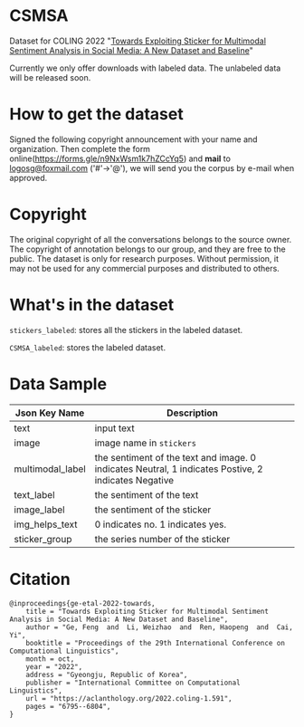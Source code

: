 # CSMSA

Dataset for COLING 2022 "[Towards Exploiting Sticker for Multimodal Sentiment Analysis in Social Media: A New Dataset and Baseline](https://aclanthology.org/2022.coling-1.591.pdf)"

Currently we only offer downloads with labeled data. The unlabeled data will be released soon.

# How to get the dataset

Signed the following copyright announcement with your name and organization. Then complete the form online(https://forms.gle/n9NxWsm1k7hZCcYq5) and **mail** to logosg@foxmail.com ('#'->'@'), we will send you the corpus by e-mail when approved.

# Copyright

The original copyright of all the conversations belongs to the source owner. The copyright of annotation belongs to our group, and they are free to the public. The dataset is only for research purposes. Without permission, it may not be used for any commercial purposes and distributed to others.

# What's in the dataset

`stickers_labeled`: stores all the stickers in the labeled dataset.

`CSMSA_labeled`: stores the labeled dataset.

# Data Sample

| Json Key Name    | Description                                                  |
| ---------------- | ------------------------------------------------------------ |
| text             | input text                                                   |
| image            | image name in `stickers`                                     |
| multimodal_label | the sentiment of the text and image. 0 indicates Neutral, 1 indicates Postive, 2 indicates Negative |
| text_label       | the sentiment of the text                                    |
| image_label      | the sentiment of the sticker                                 |
| img_helps_text   | 0 indicates no. 1 indicates yes.                             |
| sticker_group    | the series number of the sticker                             |



# Citation

```
@inproceedings{ge-etal-2022-towards,
    title = "Towards Exploiting Sticker for Multimodal Sentiment Analysis in Social Media: A New Dataset and Baseline",
    author = "Ge, Feng  and  Li, Weizhao  and  Ren, Haopeng  and  Cai, Yi",
    booktitle = "Proceedings of the 29th International Conference on Computational Linguistics",
    month = oct,
    year = "2022",
    address = "Gyeongju, Republic of Korea",
    publisher = "International Committee on Computational Linguistics",
    url = "https://aclanthology.org/2022.coling-1.591",
    pages = "6795--6804",
}
```

